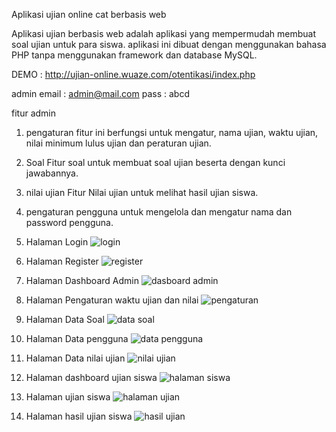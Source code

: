 Aplikasi ujian online cat berbasis web

Aplikasi ujian berbasis web adalah aplikasi yang mempermudah membuat 
soal ujian untuk para siswa. aplikasi ini dibuat dengan menggunakan
bahasa PHP tanpa menggunakan framework dan database MySQL.

DEMO : http://ujian-online.wuaze.com/otentikasi/index.php

admin
email : admin@mail.com 
pass : abcd

fitur admin

1. pengaturan
   fitur ini berfungsi untuk mengatur, nama ujian, waktu ujian, nilai minimum lulus ujian
   dan peraturan ujian.

2. Soal
   Fitur soal untuk membuat soal ujian beserta dengan kunci jawabannya.

3. nilai ujian
   Fitur Nilai ujian untuk melihat hasil ujian siswa.

4. pengaturan pengguna
   untuk mengelola dan mengatur nama dan password pengguna.

1. Halaman Login
   ![login](https://github.com/user-attachments/assets/cd34e471-b7fa-4ffd-abf5-764bcacebd4c)

2. Halaman Register
   ![register](https://github.com/user-attachments/assets/56c1e6bf-9eb2-42d1-830b-6c83bdb3dfbf)

3. Halaman Dashboard Admin
   ![dasboard admin](https://github.com/user-attachments/assets/02ed947d-6812-490f-bf96-114c345e855f)

4. Halaman Pengaturan waktu ujian dan nilai
   ![pengaturan](https://github.com/user-attachments/assets/d7d54f94-7396-4b8d-a1c1-351f5340e32b)

5. Halaman Data Soal
   ![data soal](https://github.com/user-attachments/assets/ef19b50e-e479-4f8d-a5c7-7fd45c6d58c9)

6. Halaman Data pengguna
   ![data pengguna](https://github.com/user-attachments/assets/7fb07f8e-1267-4135-b024-763ac057cc76)

7. Halaman Data nilai ujian
   ![nilai ujian](https://github.com/user-attachments/assets/289a3e71-64c1-4930-97eb-ca854ebbb324)
    
8. Halaman dashboard ujian siswa
   ![halaman siswa](https://github.com/user-attachments/assets/a16191b4-d5b9-4a05-8169-4c32ba754bb1)

9. Halaman ujian siswa
   ![halaman ujian](https://github.com/user-attachments/assets/571d014e-f7ac-4fec-ae87-424adb38e96f)

10. Halaman hasil ujian siswa
    ![hasil ujian](https://github.com/user-attachments/assets/4faf1cc8-ad08-40d3-899b-93e82477162c)
    
      







   
